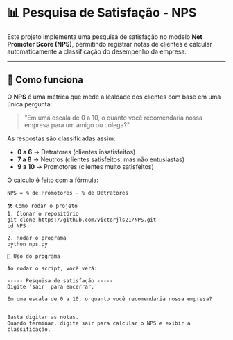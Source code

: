 # 📊 Pesquisa de Satisfação - NPS

Este projeto implementa uma pesquisa de satisfação no modelo **Net Promoter Score (NPS)**, permitindo registrar notas de clientes e calcular automaticamente a classificação do desempenho da empresa.

---

## 🚀 Como funciona

O **NPS** é uma métrica que mede a lealdade dos clientes com base em uma única pergunta:

> "Em uma escala de 0 a 10, o quanto você recomendaria nossa empresa para um amigo ou colega?"

As respostas são classificadas assim:

- **0 a 6** → Detratores (clientes insatisfeitos)  
- **7 a 8** → Neutros (clientes satisfeitos, mas não entusiastas)  
- **9 a 10** → Promotores (clientes muito satisfeitos)

O cálculo é feito com a fórmula:

```text
NPS = % de Promotores − % de Detratores

🛠️ Como rodar o projeto
1. Clonar o repositório
git clone https://github.com/victorjls21/NPS.git
cd NPS

2. Rodar o programa
python nps.py

📌 Uso do programa

Ao rodar o script, você verá:

----- Pesquisa de satisfação -----
Digite 'sair' para encerrar.

Em uma escala de 0 a 10, o quanto você recomendaria nossa empresa?


Basta digitar as notas.
Quando terminar, digite sair para calcular o NPS e exibir a classificação.